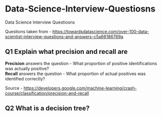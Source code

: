 # Data-Science-Interview-Questiosns
Data Science Interview Questiosns

Questions taken from - 
https://towardsdatascience.com/over-100-data-scientist-interview-questions-and-answers-c5a66186769a


## Q1 Explain what precision and recall are 

**Precision** answers the question - What proportion of positive identifications was actually positive? <br />
**Recall** answers the question - What proportion of actual positives was identified correctly?

Source - https://developers.google.com/machine-learning/crash-course/classification/precision-and-recall

## Q2 What is a decision tree?


